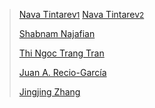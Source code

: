 > [Nava Tintarev<small>1</small>](https://www.researchgate.net/profile/Nava-Tintarev) [Nava Tintarev<small>2</small>](http://navatintarev.com/)
>
> [Shabnam Najafian](https://www.researchgate.net/profile/Shabnam-Najafian)
>
> [Thi Ngoc Trang Tran](https://www.researchgate.net/profile/Thi-Ngoc-Trang-Tran)
>
> [Juan A. Recio-García](https://www.researchgate.net/profile/Juan-Recio-Garcia)
>
> [Jingjing Zhang](https://www.researchgate.net/profile/Jingjing-Zhang-86)

